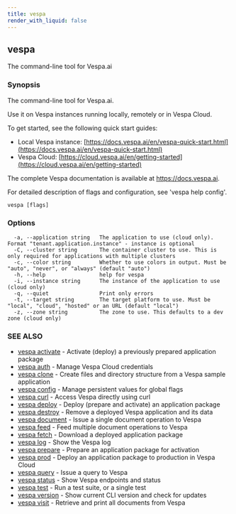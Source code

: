 ```yaml
---
title: vespa
render_with_liquid: false
---
```


## vespa

The command-line tool for Vespa.ai

### Synopsis

The command-line tool for Vespa.ai.

Use it on Vespa instances running locally, remotely or in Vespa Cloud.

To get started, see the following quick start guides:

- Local Vespa instance: [https://docs.vespa.ai/en/vespa-quick-start.html](https://docs.vespa.ai/en/vespa-quick-start.html)
- Vespa Cloud: [https://cloud.vespa.ai/en/getting-started](https://cloud.vespa.ai/en/getting-started)

The complete Vespa documentation is available at https://docs.vespa.ai.

For detailed description of flags and configuration, see 'vespa help config'.


```
vespa [flags]
```

### Options

```
  -a, --application string   The application to use (cloud only). Format "tenant.application.instance" - instance is optional
  -C, --cluster string       The container cluster to use. This is only required for applications with multiple clusters
  -c, --color string         Whether to use colors in output. Must be "auto", "never", or "always" (default "auto")
  -h, --help                 help for vespa
  -i, --instance string      The instance of the application to use (cloud only)
  -q, --quiet                Print only errors
  -t, --target string        The target platform to use. Must be "local", "cloud", "hosted" or an URL (default "local")
  -z, --zone string          The zone to use. This defaults to a dev zone (cloud only)
```

### SEE ALSO

* [vespa activate](vespa_activate.html)	 - Activate (deploy) a previously prepared application package
* [vespa auth](vespa_auth.html)	 - Manage Vespa Cloud credentials
* [vespa clone](vespa_clone.html)	 - Create files and directory structure from a Vespa sample application
* [vespa config](vespa_config.html)	 - Manage persistent values for global flags
* [vespa curl](vespa_curl.html)	 - Access Vespa directly using curl
* [vespa deploy](vespa_deploy.html)	 - Deploy (prepare and activate) an application package
* [vespa destroy](vespa_destroy.html)	 - Remove a deployed Vespa application and its data
* [vespa document](vespa_document.html)	 - Issue a single document operation to Vespa
* [vespa feed](vespa_feed.html)	 - Feed multiple document operations to Vespa
* [vespa fetch](vespa_fetch.html)	 - Download a deployed application package
* [vespa log](vespa_log.html)	 - Show the Vespa log
* [vespa prepare](vespa_prepare.html)	 - Prepare an application package for activation
* [vespa prod](vespa_prod.html)	 - Deploy an application package to production in Vespa Cloud
* [vespa query](vespa_query.html)	 - Issue a query to Vespa
* [vespa status](vespa_status.html)	 - Show Vespa endpoints and status
* [vespa test](vespa_test.html)	 - Run a test suite, or a single test
* [vespa version](vespa_version.html)	 - Show current CLI version and check for updates
* [vespa visit](vespa_visit.html)	 - Retrieve and print all documents from Vespa

